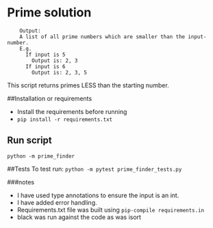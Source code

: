 # Prime solution



        Output:
        A list of all prime numbers which are smaller than the input-number.
        E.g.
          If input is 5
            Output is: 2, 3
          If input is 6
            Output is: 2, 3, 5



This script returns primes LESS than the starting number.

##Installation or requirements
- Install the requirements before running
- `pip install -r requirements.txt`

## Run script
`python -m prime_finder`

##Tests
To test run:
`python -m pytest prime_finder_tests.py`

###notes

- I have used type annotations to ensure the input is an int.
- I have added error handling.
- Requirements.txt file was built using `pip-compile requirements.in`
- black was run against the code as was isort

